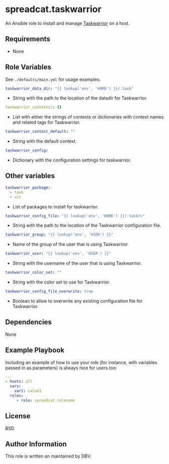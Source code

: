 # spreadcat.taskwarrior

An Ansible role to install and manage [Taskwarrior](https://taskwarrior.org) on a host.

## Requirements

* None

## Role Variables

See `./defaults/main.yml` for usage examples.

```yaml
taskwarrior_data_dir: "{{ lookup('env', 'HOME') }}/.task"
```

* String with the path to the location of the datadir for Taskwarrior.

```yaml
taskwarrior_contexts:: {}
```

* List with either the strings of contexts or dictionaries with context names and related tags for Taskwarrior.

```yaml
taskwarrior_context_default: ""
```

* String with the default context.

```yaml
taskwarrior_config:
```

* Dictionary with the configuration settings for taskwarrior.

## Other variables

```yaml
taskwarrior_package:
  - task
  - vit
```

* List of packages to install for taskwarrior.

```yaml
taskwarrior_config_file: "{{ lookup('env', 'HOME') }}/.taskrc"
```

* String with the path to the location of the Taskwarrior configuration file.

```yaml
taskwarrior_group: "{{ lookup('env', 'USER') }}"
```

* Name of the group of the user that is using Taskwarrior.

```yaml
taskwarrior_user: "{{ lookup('env', 'USER') }}"
```

* String with the username of the user that is using Taskwarrior.

```yaml
taskwarrior_color_set: ""
```

* String with the color set to use for Taskwarrior.

```yaml
taskwarrior_config_file_overwrite: true
```

* Boolean to allow to overwrite any existing configuration file for Taskwarrior.

## Dependencies

None

## Example Playbook

Including an example of how to use your role (for instance, with variables passed in as parameters) is always nice for users too:

```yaml
---
- hosts: all
  vars:
    var1: value1
  roles:
     - role: spreadcat.rolename
```

## License

BSD

## Author Information

This role is written an maintained by DBV.
